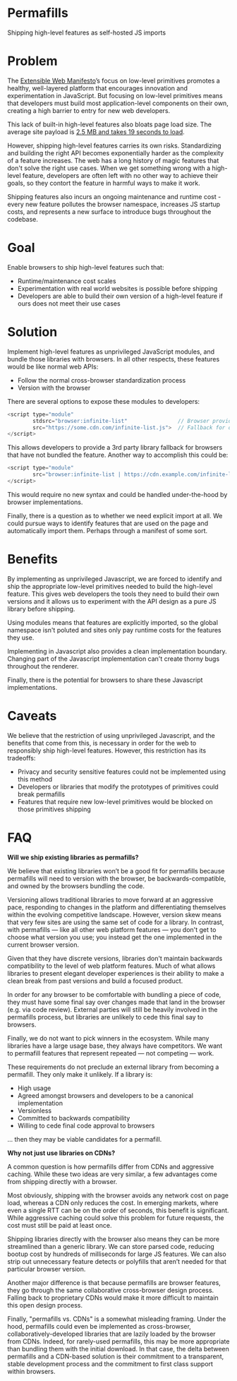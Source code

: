# Permafills
Shipping high-level features as self-hosted JS imports

# Problem
The [Extensible Web Manifesto](https://extensiblewebmanifesto.org/)’s focus on low-level primitives promotes a healthy, well-layered platform that encourages innovation and experimentation in JavaScript. But focusing on low-level primitives means that developers must build most application-level components on their own, creating a high barrier to entry for new web developers. 

This lack of built-in high-level features also bloats page load size. The average site payload is [2.5 MB and takes 19 seconds to load](https://www.doubleclickbygoogle.com/articles/mobile-speed-matters/).

However, shipping high-level features carries its own risks. Standardizing and building the right API becomes exponentially harder as the complexity of a feature increases. The web has a long history of magic features that don't solve the right use cases. When we get something wrong with a high-level feature, developers are often left with no other way to achieve their goals, so they contort the feature in harmful ways to make it work.

Shipping features also incurs an ongoing maintenance and runtime cost - every new feature pollutes the browser namespace, increases JS startup costs, and represents a new surface to introduce bugs throughout the codebase.

# Goal
Enable browsers to ship high-level features such that:

- Runtime/maintenance cost scales
- Experimentation with real world websites is possible before shipping
- Developers are able to build their own version of a high-level feature if ours does not meet their use cases

# Solution
Implement high-level features as unprivileged JavaScript modules, and bundle those libraries with browsers. In all other respects, these features would be like normal web APIs: 

- Follow the normal cross-browser standardization process
- Version with the browser

There are several options to expose these modules to developers:

```javascript
<script type="module" 
        stdsrc="browser:infinite-list"                // Browser provided script
        src="https://some.cdn.com/infinite-list.js">  // Fallback for older browsers
</script>
```

This allows developers to provide a 3rd party library fallback for browsers that have not bundled the feature. Another way to accomplish this could be:

```javascript
<script type="module" 
        src="browser:infinite-list | https://cdn.example.com/infinite-list.js">
</script>
```

This would require no new syntax and could be handled under-the-hood by browser implementations.

Finally, there is a question as to whether we need explicit import at all. We could pursue ways to identify features that are used on the page and automatically import them. Perhaps through a manifest of some sort.

# Benefits
By implementing as unprivileged Javascript, we are forced to identify and ship the appropriate low-level primitives needed to build the high-level feature. This gives web developers the tools they need to build their own versions and it allows us to experiment with the API design as a pure JS library before shipping.

Using modules means that features are explicitly imported, so the global namespace isn't poluted and sites only pay runtime costs for the features they use.

Implementing in Javascript also provides a clean implementation boundary. Changing part of the Javascript implementation can't create thorny bugs throughout the renderer.

Finally, there is the potential for browsers to share these Javascript implementations. 

# Caveats
We believe that the restriction of using unprivileged Javascript, and the benefits that come from this, is necessary in order for the web to responsibly ship high-level features. However, this restriction has its tradeoffs:

- Privacy and security sensitive features could not be implemented using this method
- Developers or libraries that modify the prototypes of primitives could break permafills
- Features that require new low-level primitives would be blocked on those primitives shipping

# FAQ
__Will we ship existing libraries as permafills?__

We believe that existing libraries won’t be a good fit for permafills because permafills will need to version with the browser, be backwards-compatible, and owned by the browsers bundling the code.

Versioning allows traditional libraries to move forward at an aggressive pace, responding to changes in the platform and differentiating themselves within the evolving competitive landscape. However, version skew means that very few sites are using the same set of code for a library. In contrast, with permafills — like all other web platform features — you don't get to choose what version you use; you instead get the one implemented in the current browser version.

Given that they have discrete versions, libraries don't maintain backwards compatibility to the level of web platform features. Much of what allows libraries to present elegant developer experiences is their ability to make a clean break from past versions and build a focused product.

In order for any browser to be comfortable with bundling a piece of code, they must have some final say over changes made that land in the browser (e.g. via code review). External parties will still be heavily involved in the permafills process, but libraries are unlikely to cede this final say to browsers.

Finally, we do not want to pick winners in the ecosystem. While many libraries have a large usage base, they always have competitors. We want to permafill features that represent repeated — not competing — work.

These requirements do not preclude an external library from becoming a permafill. They only make it unlikely. If a library is:

- High usage
- Agreed amongst browsers and developers to be a canonical implementation
- Versionless
- Committed to backwards compatibility 
- Willing to cede final code approval to browsers 

… then they may be viable candidates for a permafill. 

__Why not just use libraries on CDNs?__

A common question is how permafills differ from CDNs and aggressive caching. While these two ideas are very similar, a few advantages come from shipping directly with a browser.

Most obviously, shipping with the browser avoids any network cost on page load, whereas a CDN only reduces the cost. In emerging markets, where even a single RTT can be on the order of seconds, this benefit is significant. While aggressive caching could solve this problem for future requests, the cost must still be paid at least once.

Shipping libraries directly with the browser also means they can be more streamlined than a generic library. We can store parsed code, reducing bootup cost by hundreds of milliseconds for large JS features. We can also strip out unnecessary feature detects or polyfills that aren’t needed for that particular browser version.

Another major difference is that because permafills are browser features, they go through the same collaborative cross-browser design process. Falling back to proprietary CDNs would make it more difficult to maintain this open design process.

Finally, "permafills vs. CDNs" is a somewhat misleading framing. Under the hood, permafills could even be implemented as cross-browser, collaboratively-developed libraries that are lazily loaded by the browser from CDNs. Indeed, for rarely-used permafills, this may be more appropriate than bundling them with the initial download. In that case, the delta between permafills and a CDN-based solution is their commitment to a transparent, stable development process and the commitment to first class support within browsers.

